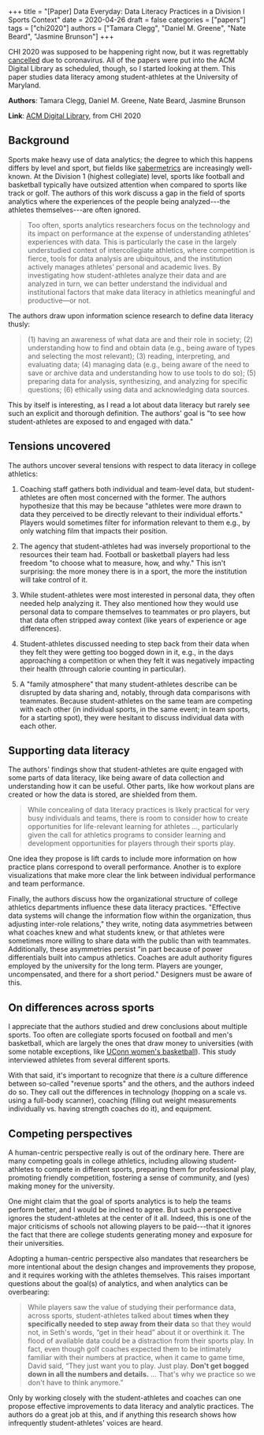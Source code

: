 +++
title = "[Paper] Data Everyday: Data Literacy Practices in a Division I Sports Context"
date = 2020-04-26
draft = false
categories = ["papers"]
tags = ["chi2020"]
authors = ["Tamara Clegg", "Daniel M. Greene", "Nate Beard", "Jasmine Brunson"]
+++

CHI 2020 was supposed to be happening right now, but it was regrettably [cancelled](https://chi2020.acm.org/) due to coronavirus. All of the papers were put into the ACM Digital Library as scheduled, though, so I started looking at them. This paper studies data literacy among student-athletes at the University of Maryland.

<!--more-->

**Authors**: Tamara Clegg, Daniel M. Greene, Nate Beard, Jasmine Brunson

**Link**: [ACM Digital Library](https://dl.acm.org/doi/abs/10.1145/3313831.3376153), from CHI 2020

## Background
Sports make heavy use of data analytics; the degree to which this happens differs by level and sport, but fields like [sabermetrics](https://en.wikipedia.org/wiki/Sabermetrics) are increasingly well-known. At the Division 1 (highest collegiate) level, sports like football and basketball typically have outsized attention when compared to sports like track or golf. The authors of this work discuss a gap in the field of sports analytics where the experiences of the people being analyzed---the athletes themselves---are often ignored.

> Too often, sports analytics researchers focus on the technology and its impact on performance at the expense of understanding athletes’ experiences with data. This is particularly the case in the largely understudied context of intercollegiate athletics, where competition is fierce, tools for data analysis are ubiquitous, and the institution actively manages athletes’ personal and academic lives. By investigating how student-athletes analyze their data and are analyzed in turn, we can better understand the individual and institutional factors that make data literacy in athletics meaningful and productive—or not.

The authors draw upon information science research to define data literacy thusly:

> (1) having an awareness of what data are and their role in society;
> (2) understanding how to find and obtain data (e.g., being aware of types and selecting the most relevant);
> (3) reading, interpreting, and evaluating data;
> (4) managing data (e.g., being aware of the need to save or archive data and understanding how to use tools to do so);
> (5) preparing data for analysis, synthesizing, and analyzing for specific questions;
> (6) ethically using data and acknowledging data sources.

This by itself is interesting, as I read a lot about data literacy but rarely see such an explicit and thorough definition. The authors' goal is "to see how student-athletes are exposed to and engaged with data."


## Tensions uncovered
The authors uncover several tensions with respect to data literacy in college athletics:

1. Coaching staff gathers both individual and team-level data, but student-athletes are often most concerned with the former. The authors hypothesize that this may be because "athletes were more drawn to data they perceived to be directly relevant to their individual efforts." Players would sometimes filter for information relevant to them e.g., by only watching film that impacts their position.

2. The agency that student-athletes had was inversely proportional to the resources their team had. Football or basketball players had less freedom "to choose what to measure, how, and why." This isn't surprising: the more money there is in a sport, the more the institution will take control of it.

3. While student-athletes were most interested in personal data, they often needed help analyzing it. They also mentioned how they would use personal data to compare themselves to teammates or pro players, but that data often stripped away context (like years of experience or age differences).

4. Student-athletes discussed needing to step back from their data when they felt they were getting too bogged down in it, e.g., in the days approaching a competition or when they felt it was negatively impacting their health (through calorie counting in particular).

5. A "family atmosphere" that many student-athletes describe can be disrupted by data sharing and, notably, through data comparisons with teammates. Because student-athletes on the same team are competing with each other (in individual sports, in the same event; in team sports, for a starting spot), they were hesitant to discuss individual data with each other.


## Supporting data literacy
The authors' findings show that student-athletes are quite engaged with some parts of data literacy, like being aware of data collection and understanding how it can be useful. Other parts, like how workout plans are created or how the data is stored, are shielded from them.

> While concealing of data literacy practices is likely practical for very busy individuals and teams, there is room to consider how to create opportunities for life-relevant learning for athletes ..., particularly given the call for athletics programs to consider learning and development opportunities for players through their sports play.

One idea they propose is lift cards to include more information on how practice plans correspond to overall performance. Another is to explore visualizations that make more clear the link between individual performance and team performance.

Finally, the authors discuss how the organizational structure of college athletics departments influence these data literacy practices. "Effective data systems will change the information flow within the organization, thus adjusting inter-role relations," they write, noting data asymmetries between what coaches knew and what students knew, or that athletes were sometimes more willing to share data with the public than with teammates. Additionally, these asymmetries persist "in part because of power differentials built into campus athletics. Coaches are adult authority figures employed by the university for the long term. Players are younger, uncompensated, and there for a short period." Designers must be aware of this.


## On differences across sports
I appreciate that the authors studied and drew conclusions about multiple sports. Too often are collegiate sports focused on football and men's basketball, which are largely the ones that draw money to universities (with some notable exceptions, like [UConn women's basketball](https://en.wikipedia.org/wiki/UConn_Huskies_women%27s_basketball)). This study interviewed athletes from several different sports.

With that said, it's important to recognize that there *is* a culture difference between so-called "revenue sports" and the others, and the authors indeed do so. They call out the differences in technology (hopping on a scale vs. using a full-body scanner), coaching (filling out weight measurements individually vs. having strength coaches do it), and equipment.


## Competing perspectives
A human-centric perspective really is out of the ordinary here. There are many competing goals in college athletics, including allowing student-athletes to compete in different sports, preparing them for professional play, promoting friendly competition, fostering a sense of community, and (yes) making money for the university.

One might claim that the goal of sports analytics is to help the teams perform better, and I would be inclined to agree. But such a perspective ignores the student-athletes at the center of it all. Indeed, this is one of the major criticisms of schools not allowing players to be paid---that it ignores the fact that there are college students generating money and exposure for their universities.

Adopting a human-centric perspective also mandates that researchers be more intentional about the design changes and improvements they propose, and it requires working with the athletes themselves. This raises important questions about the goal(s) of analytics, and when analytics can be overbearing:

> While players saw the value of studying their performance data, across sports, student-athletes talked about **times when they specifically needed to step away from their data** so that they would not, in Seth's words, “get in their head” about it or overthink it. The flood of available data could be a distraction from their sports play. In fact, even though golf coaches expected them to be intimately familiar with their numbers at practice, when it came to game time, David said, “They just want you to play. Just play. **Don't get bogged down in all the numbers and details.** … That's why we practice so we don't have to think anymore.”

Only by working closely with the student-athletes and coaches can one propose effective improvements to data literacy and analytic practices. The authors do a great job at this, and if anything this research shows how infrequently student-athletes' voices are heard.
